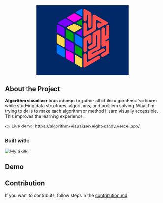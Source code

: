 <p align="center">

   <img width="300px" src="public/logo.jpg" />

</p>

## About the Project

**Algorithm visualizer** is an attempt to gather all of the algorithms I've learnt while studying data structures, algorithms, and problem solving. What I'm trying to do is to make each algorithm or method I learn visually accessible. This improves the learning experience.

👉 Live demo: https://algorithm-visualizer-eight-sandy.vercel.app/

### Built with:

[![My Skills](https://skillicons.dev/icons?i=react,js,css,tailwind)](https://skillicons.dev)

## Demo

## Contribution

If you want to contribute, follow steps in the [contribution.md](contribution.md)
